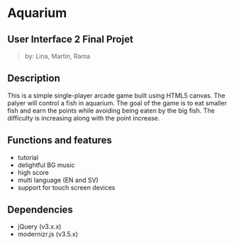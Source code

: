 # Aquarium
## User Interface 2 Final Projet
> by: Lina, Martin, Rama

## Description
This is a simple single-player arcade game built using HTML5 canvas.
The palyer will control a fish in aquarium. The goal of the game is to 
eat smaller fish and earn the points while avoiding
being eaten by the big fish.
The difficulty is increasing along with the point increase.

## Functions and features
- tutorial
- delightful BG music
- high score
- multi language (EN and SV)
- support for touch screen devices

## Dependencies
- jQuery (v3.x.x)
- modernizr.js (v3.5.x)